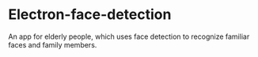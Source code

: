 # Electron-face-detection

An app for elderly people, which uses face detection to recognize familiar faces and family members.